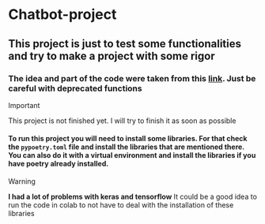 # Chatbot-project

## This project is just to test some functionalities and try to make a project with some rigor

### The idea and part of the code were taken from this [link](https://dzone.com/articles/python-chatbot-project-build-your-first-python-pro). Just be careful with deprecated functions

> [!IMPORTANT]
> This project is not finished yet. I will try to finish it as soon as possible


#### To run this project you will need to install some libraries. For that check the ``pypoetry.toml`` file and install the libraries that are mentioned there. You can also do it with a virtual environment and install the libraries if you have poetry already installed.

> [!WARNING]
> **I had a lot of problems with keras and tensorflow** It could be a good idea to run the code in colab to not have to deal with the installation of these libraries



